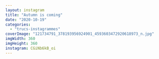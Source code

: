 ```yaml
---
layout: instagram
title: "Autumn is coming"
date: "2020-10-19"
categories: 
  - "trucs-instagrammes"
coverImage: "121734791_378193956924901_4593603472920618973_n.jpg"
imgWidth: 360
imgHeight: 360
instagram: CGiNb6kB_oi
---
```


